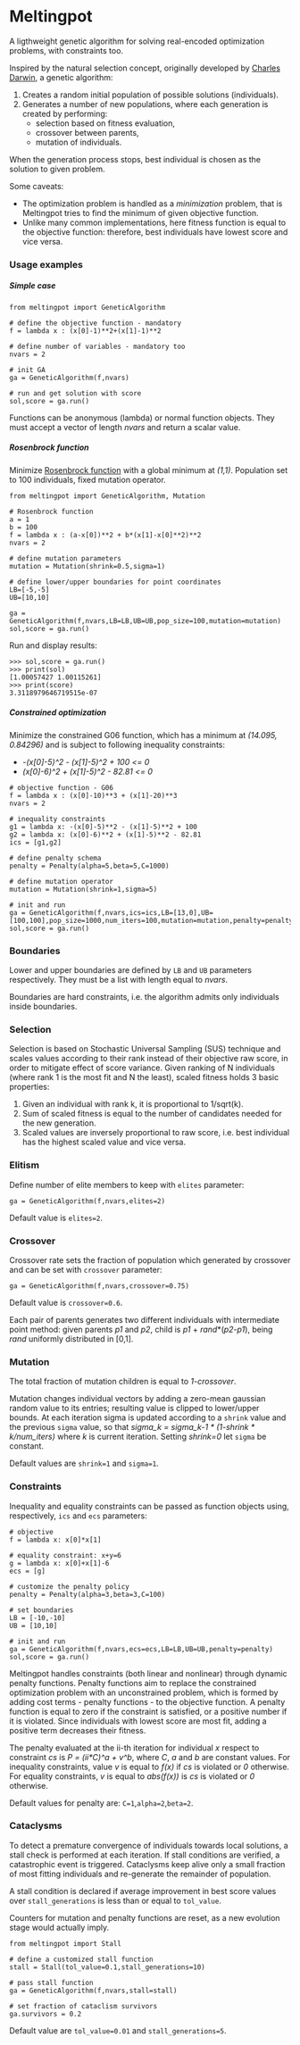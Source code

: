 # Meltingpot

A ligthweight genetic algorithm for solving real-encoded optimization problems, with constraints too.

Inspired by the natural selection concept, originally developed by [Charles Darwin](https://en.wikipedia.org/wiki/Natural_selection), a genetic algorithm:

1. Creates a random initial population of possible solutions (individuals).
2. Generates a number of new populations, where each generation is created by performing:
    - selection based on fitness evaluation,
    - crossover between parents,
    - mutation of individuals.

When the generation process stops, best individual is chosen as the solution to given problem.

Some caveats:

- The optimization problem is handled as a *minimization* problem, that is Meltingpot tries to find the minimum of given objective function.
- Unlike many common implementations, here fitness function is equal to the objective function: therefore, best individuals have lowest score and vice versa.

### Usage examples

##### Simple case

```
from meltingpot import GeneticAlgorithm

# define the objective function - mandatory
f = lambda x : (x[0]-1)**2+(x[1]-1)**2

# define number of variables - mandatory too
nvars = 2

# init GA
ga = GeneticAlgorithm(f,nvars)

# run and get solution with score
sol,score = ga.run()
```

Functions can be anonymous (lambda) or normal function objects. They must accept a vector of length *nvars* and return a scalar value.

##### Rosenbrock function
Minimize [Rosenbrock function](https://en.wikipedia.org/wiki/Rosenbrock_function) with a global minimum at *(1,1)*. Population set to 100 individuals, fixed mutation operator.

```
from meltingpot import GeneticAlgorithm, Mutation

# Rosenbrock function
a = 1
b = 100
f = lambda x : (a-x[0])**2 + b*(x[1]-x[0]**2)**2
nvars = 2

# define mutation parameters
mutation = Mutation(shrink=0.5,sigma=1)

# define lower/upper boundaries for point coordinates
LB=[-5,-5]
UB=[10,10]

ga = GeneticAlgorithm(f,nvars,LB=LB,UB=UB,pop_size=100,mutation=mutation)
sol,score = ga.run()
```

Run and display results:

```
>>> sol,score = ga.run()
>>> print(sol)
[1.00057427 1.00115261]
>>> print(score)
3.3118979646719515e-07
```

##### Constrained optimization

Minimize the constrained G06 function, which has a minimum at *(14.095, 0.84296)* and is subject to following inequality constraints:

- *-(x[0]-5)^2 - (x[1]-5)^2 + 100 <= 0*
- *(x[0]-6)^2 + (x[1]-5)^2 - 82.81 <= 0*


```
# objective function - G06
f = lambda x : (x[0]-10)**3 + (x[1]-20)**3
nvars = 2

# inequality constraints
g1 = lambda x: -(x[0]-5)**2 - (x[1]-5)**2 + 100
g2 = lambda x: (x[0]-6)**2 + (x[1]-5)**2 - 82.81
ics = [g1,g2]

# define penalty schema
penalty = Penalty(alpha=5,beta=5,C=1000)

# define mutation operator
mutation = Mutation(shrink=1,sigma=5)

# init and run
ga = GeneticAlgorithm(f,nvars,ics=ics,LB=[13,0],UB=[100,100],pop_size=1000,num_iters=100,mutation=mutation,penalty=penalty)
sol,score = ga.run()
```

### Boundaries

Lower and upper boundaries are defined by `LB` and `UB` parameters respectively. They must be a list with length equal to *nvars*.

Boundaries are hard constraints, i.e. the algorithm admits only individuals inside boundaries.

### Selection

Selection is based on Stochastic Universal Sampling (SUS) technique and scales values according to their rank instead of their objective raw score, in order to mitigate effect of score variance. Given ranking of N individuals (where rank 1 is the most fit and N the least), scaled fitness holds 3 basic properties:

1. Given an individual with rank k, it is proportional to 1/sqrt(k).
2. Sum of scaled fitness is equal to the number of candidates needed for the new generation.
3. Scaled values are inversely proportional to raw score, i.e. best individual has the highest scaled value and vice versa.

### Elitism

Define number of elite members to keep with `elites` parameter:

```
ga = GeneticAlgorithm(f,nvars,elites=2)
```
Default value is `elites=2`.

### Crossover

Crossover rate sets the fraction of population which generated by crossover and can be set with `crossover` parameter:

```
ga = GeneticAlgorithm(f,nvars,crossover=0.75)
```

Default value is `crossover=0.6`.

Each pair of parents generates two different individuals with intermediate point method: given parents *p1* and *p2*, child is *p1* + *rand*\*(*p2*-*p1*), being *rand* uniformly distributed in [0,1].

### Mutation
The total fraction of mutation children is equal to *1-crossover*.

Mutation changes individual vectors by adding a zero-mean gaussian random value to its entries; resulting value is clipped to lower/upper bounds. At each iteration sigma is updated according to a `shrink` value and the previous `sigma` value, so that *sigma_k = sigma_k-1 * (1-shrink * k/num_iters)* where *k* is current iteration. Setting *shrink=0* let `sigma` be constant.

Default values are `shrink=1` and `sigma=1`.

### Constraints

Inequality and equality constraints can be passed as function objects using, respectively, `ics` and `ecs` parameters:

```
# objective
f = lambda x: x[0]*x[1]

# equality constraint: x+y=6
g = lambda x: x[0]+x[1]-6
ecs = [g]

# customize the penalty policy
penalty = Penalty(alpha=3,beta=3,C=100)

# set boundaries
LB = [-10,-10]
UB = [10,10]

# init and run
ga = GeneticAlgorithm(f,nvars,ecs=ecs,LB=LB,UB=UB,penalty=penalty)
sol,score = ga.run()
```

Meltingpot handles constraints (both linear and nonlinear) through dynamic penalty functions. Penalty functions aim to replace the constrained optimization problem with an unconstrained problem, which is formed by adding cost terms - penalty functions - to the objective function. A penalty function is equal to zero if the constraint is satisfied, or a positive number if it is violated. Since individuals with lowest score are most fit, adding a positive term decreases their fitness.

The penalty evaluated at the ii-th iteration for individual *x* respect to constraint *cs* is *P = (ii\*C)^a + v^b*, where *C*, *a* and *b* are constant values. For inequality constraints, value *v* is equal to *f(x)* if *cs* is violated or *0* otherwise. For equality constraints, *v* is equal to *abs(f(x))* is *cs* is violated or *0* otherwise.

Default values for penalty are: `C=1`,`alpha=2`,`beta=2`.

### Cataclysms

To detect a premature convergence of individuals towards local solutions, a stall check is performed at each iteration. If stall conditions are verified, a catastrophic event is triggered. Cataclysms keep alive only a small fraction of most fitting individuals and re-generate the remainder of population.

A stall condition is declared if average improvement in best score values over `stall_generations` is less than or equal to `tol_value`.

Counters for mutation and penalty functions are reset, as a new evolution stage would actually imply.

```
from meltingpot import Stall

# define a customized stall function
stall = Stall(tol_value=0.1,stall_generations=10)

# pass stall function
ga = GeneticAlgorithm(f,nvars,stall=stall)

# set fraction of cataclism survivors
ga.survivors = 0.2

```
Default value are `tol_value=0.01` and `stall_generations=5`.
